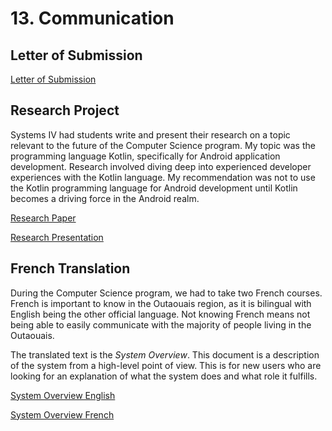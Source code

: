 # 13. Communication

## Letter of Submission
[Letter of Submission](./files/mHaley_E42_A08_PEA_Letter.docx)

## Research Project
Systems IV had students write and present their research on a topic relevant
to the future of the Computer Science program. My topic was the programming
language Kotlin, specifically for Android application development. Research
involved diving deep into experienced developer experiences with the Kotlin
language. My recommendation was not to use the Kotlin programming language for
Android development until Kotlin becomes a driving force in the Android realm.

[Research Paper](./files/mHaley_E42_A04_Research_Final.odt)

[Research Presentation](./files/mHaley_E42_A07_Presentation_Final.odp)

## French Translation
During the Computer Science program, we had to take two French courses. French
is important to know in the Outaouais region, as it is bilingual with English
being the other official language. Not knowing French means not being able to
easily communicate with the majority of people living in the Outaouais.

The translated text is the _System Overview_. This document is a description
of the system from a high-level point of view. This is for new users who
are looking for an explanation of what the system does and what role it
fulfills.

[System Overview English](./files/mHaley_Team02_A05_Overview.docx)

[System Overview French](./files/mHaley_Team02_A05_Overview_Fr.odt)
